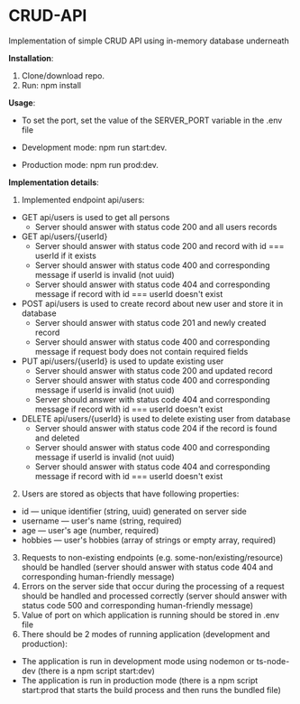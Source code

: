 # CRUD-API
Implementation of simple CRUD API using in-memory database underneath

**Installation**: 
1. Clone/download repo.
2. Run: npm install

**Usage**:
- To set the port, set the value of the SERVER_PORT variable in the .env file

- Development mode: npm run start:dev.
- Production mode: npm run prod:dev.

**Implementation details**:
1. Implemented endpoint api/users:
  - GET api/users is used to get all persons
    - Server should answer with status code 200 and all users records
  - GET api/users/{userId}
    - Server should answer with status code 200 and record with id === userId if it exists
    - Server should answer with status code 400 and corresponding message if userId is invalid (not uuid)
    - Server should answer with status code 404 and corresponding message if record with id === userId doesn't exist
  - POST api/users is used to create record about new user and store it in database
    - Server should answer with status code 201 and newly created record
    - Server should answer with status code 400 and corresponding message if request body does not contain required fields
  - PUT api/users/{userId} is used to update existing user
    - Server should answer with status code 200 and updated record
    - Server should answer with status code 400 and corresponding message if userId is invalid (not uuid)
    - Server should answer with status code 404 and corresponding message if record with id === userId doesn't exist
  - DELETE api/users/{userId} is used to delete existing user from database
    - Server should answer with status code 204 if the record is found and deleted
    - Server should answer with status code 400 and corresponding message if userId is invalid (not uuid)
    - Server should answer with status code 404 and corresponding message if record with id === userId doesn't exist
2. Users are stored as objects that have following properties:
  - id — unique identifier (string, uuid) generated on server side
  - username — user's name (string, required)
  - age — user's age (number, required)
  - hobbies — user's hobbies (array of strings or empty array, required)
3. Requests to non-existing endpoints (e.g. some-non/existing/resource) should be handled (server should answer with status code 404 and corresponding human-friendly message)
4. Errors on the server side that occur during the processing of a request should be handled and processed correctly (server should answer with status code 500 and corresponding human-friendly message)
5. Value of port on which application is running should be stored in .env file
6. There should be 2 modes of running application (development and production):
- The application is run in development mode using nodemon or ts-node-dev (there is a npm script start:dev)
- The application is run in production mode (there is a npm script start:prod that starts the build process and then runs the bundled file)
